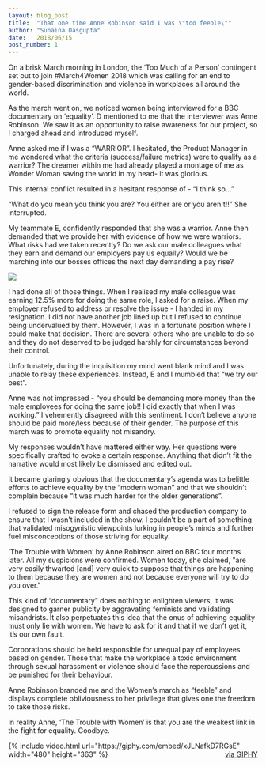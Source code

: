 ```yaml
---
layout: blog_post
title:  "That one time Anne Robinson said I was \"too feeble\""
author: "Sunaina Dasgupta"
date:   2018/06/15
post_number: 1
---
```


On a brisk March morning in London, the ‘Too Much of a Person’ contingent set out to join #March4Women 2018 which was calling for an end to gender-based discrimination and violence in workplaces all around the world​.

As the march went on, we noticed women being interviewed for a BBC documentary on ‘equality’. D mentioned to me that the interviewer was Anne Robinson. We saw it as an opportunity to raise awareness for our project, so I charged ahead and introduced myself.

Anne asked me if I was a “WARRIOR”. I hesitated, the Product Manager in me wondered what the criteria (success/failure metrics) were to qualify as a warrior? The dreamer within me had already played a montage of me as Wonder Woman saving the world in my head- it was glorious.

This internal conflict resulted in a hesitant response of - “I think so…” 

“What do you mean you think you are? You either are or you aren't!!” She interrupted.

My teammate E, confidently responded that she was a warrior. Anne then demanded that we provide her with evidence of how we were warriors. What risks had we taken recently? Do we ask our male colleagues what they earn and demand our employers pay us equally? Would we be marching into our bosses offices the next day demanding a pay rise?

<div class="container-fullwidth">
	<img class="img-fluid blog_body_img" src="{{site.baseurl}}assets/images/blog/1-2.jpg" />
</div>

I had done all of those things. When I realised my male colleague was earning 12.5% more for doing the same role, I asked for a raise. When my employer refused to address or resolve the issue - I handed in my resignation. I did not have another job lined up but I refused to continue being undervalued by them. However, I was in a fortunate position where I could make that decision. There are several others who are unable to do so and they do not deserved to be judged harshly for circumstances beyond their control. 
 
Unfortunately, during the inquisition my mind went blank mind and I was unable to relay these experiences. Instead, E and I mumbled that “we try our best”.

Anne was not impressed - “you should be demanding more money than the male employees for doing the same job!! I did exactly that when I was working.” I vehemently disagreed with this sentiment. I don’t believe anyone should be paid more/less because of their gender. The purpose of this march was to promote equality not misandry.

My responses wouldn’t have mattered either way. Her questions were specifically crafted to evoke a certain response. Anything that didn’t fit the narrative would most likely be dismissed and edited out. 

It became glaringly obvious that the documentary’s agenda was to belittle efforts to achieve equality by the “modern woman” and that we shouldn’t complain because “it was much harder for the older generations”.

I refused to sign the release form and chased the production company to ensure that I wasn't included in the show. I couldn’t be a part of something that validated misogynistic viewpoints lurking in people’s minds and further fuel misconceptions of those striving for equality.

‘The Trouble with Women’ by Anne Robinson aired on BBC four months later. All my suspicions were confirmed. Women today, she claimed, "are very easily thwarted [and] very quick to suppose that things are happening to them because they are women and not because everyone will try to do you over." 

This kind of “documentary” does nothing to enlighten viewers, it was designed to garner publicity by aggravating feminists and validating misandrists. It also perpetuates this idea that the onus of achieving equality must only lie with women. We have to ask for it and that if we don’t get it, it’s our own fault.

Corporations should be held responsible for unequal pay of employees based on gender. Those that make the workplace a toxic environment through sexual harassment or violence should face the repercussions and be punished for their behaviour. 

Anne Robinson branded me and the Women’s march as “feeble” and displays complete obliviousness to her privilege that gives one the freedom to take those risks. 

In reality Anne, ‘The Trouble with Women’ is that you are the weakest link in the fight for equality. Goodbye.

<div class="container-fullwidth">
	<div class="container">
	  	{% include video.html url="https://giphy.com/embed/xJLNafkD7RGsE" width="480" height="363" %}
	  	<a href="https://giphy.com/gifs/link-xJLNafkD7RGsE" target="new" style="float:right">via GIPHY</a>
	</div>
</div>